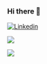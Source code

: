 ### Hi there 👋


<a href="https://www.linkedin.com/in/marcosviniciusdev"> ![Linkedin](https://img.shields.io/badge/-Linkedin-0077B5?style=flat-square&logo=linkedin)</a>

<p align="left"> <img src="https://github-readme-stats.vercel.app/api?username=mvfernandes&show_icons=true&theme=graywhite&include_all_commits=true&count_private=true"/> </p>
<p align="left"> <img src="https://github-readme-stats.vercel.app/api/top-langs/?username=mvfernandes&layout=compact&theme=graywhite"/> </p>


<!--
**mvfernandes/mvfernandes** is a ✨ _special_ ✨ repository because its `README.md` (this file) appears on your GitHub profile.

Here are some ideas to get you started:

- 🔭 I’m currently working on ...
- 🌱 I’m currently learning ...
- 👯 I’m looking to collaborate on ...
- 🤔 I’m looking for help with ...
- 💬 Ask me about ...
- 📫 How to reach me: ...
- 😄 Pronouns: ...
- ⚡ Fun fact: ...
-->
